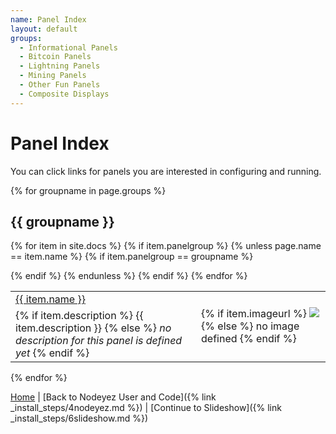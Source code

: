```yaml
---
name: Panel Index
layout: default
groups:
  - Informational Panels
  - Bitcoin Panels
  - Lightning Panels
  - Mining Panels
  - Other Fun Panels
  - Composite Displays
---
```


# Panel Index

You can click links for panels you are interested in configuring and running.

{% for groupname in page.groups %}
## {{ groupname }}

<table>

{% for item in site.docs %}
{% if item.panelgroup %}
{% unless page.name == item.name %}
{% if item.panelgroup == groupname %}
<tr>
<td><a href="{{ item.url }}">{{ item.name }}</a></td>
<td rowspan="2">
{% if item.imageurl %}
<img src="{{ item.imageurl }}" />
{% else %}
no image defined
{% endif %}
</td>
</tr>
<tr>
<td>
{% if item.description %}
{{ item.description }}
{% else %}
<i>no description for this panel is defined yet</i>
{% endif %}
</td>
</tr>
{% endif %}
{% endunless %}
{% endif %}
{% endfor %}

</table>

{% endfor %}


[Home](../) | [Back to Nodeyez User and Code]({% link _install_steps/4nodeyez.md %}) | [Continue to Slideshow]({% link _install_steps/6slideshow.md %})

